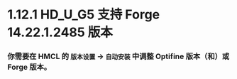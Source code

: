 # 1.12.1 HD_U_G5 支持 Forge 14.22.1.2485 版本

### 你需要在 HMCL 的 `版本设置` -> `自动安装` 中调整 Optifine 版本（和）或 Forge 版本。
